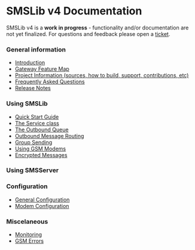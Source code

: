 # SMSLib v4 Documentation

SMSLib v4 is a **work in progress** - functionality and/or documentation are not yet finalized.
For questions and feedback please open a [ticket](https://github.com/smslib/smslib/issues).

### General information

* [Introduction](https://github.com/smslib/smslib/wiki/Introduction)
* [Gateway Feature Map](https://github.com/smslib/smslib/wiki/GatewayFeatureMap)
* [Project Information (sources, how to build, support, contributions, etc)](https://github.com/smslib/smslib/wiki/ProjectInformation)
* [Frequently Asked Questions](https://github.com/smslib/smslib/wiki/FAQ)
* [Release Notes](https://github.com/smslib/smslib/wiki/ReleaseNotes)

### Using SMSLib

* [Quick Start Guide](https://github.com/smslib/smslib/wiki/QuickStartGuide)
* [The Service class](https://github.com/smslib/smslib/wiki/TheServiceClass)
* [The Outbound Queue](https://github.com/smslib/smslib/wiki/TheOutboundQueue)
* [Outbound Message Routing](https://github.com/smslib/smslib/wiki/OutboundMessageRouting)
* [Group Sending](https://github.com/smslib/smslib/wiki/GroupSending)
* [Using GSM Modems](https://github.com/smslib/smslib/wiki/UsingGSMModems)
* [Encrypted Messages](https://github.com/smslib/smslib/wiki/EncryptedMessages)

### Using SMSServer

### Configuration
* [General Configuration](https://github.com/smslib/smslib/wiki/GeneralConfiguration)
* [Modem Configuration](https://github.com/smslib/smslib/wiki/ModemConfiguration)

### Miscelaneous
* [Monitoring](https://github.com/smslib/smslib/wiki/Monitoring)
* [GSM Errors](https://github.com/smslib/smslib/wiki/GSMErrors)
